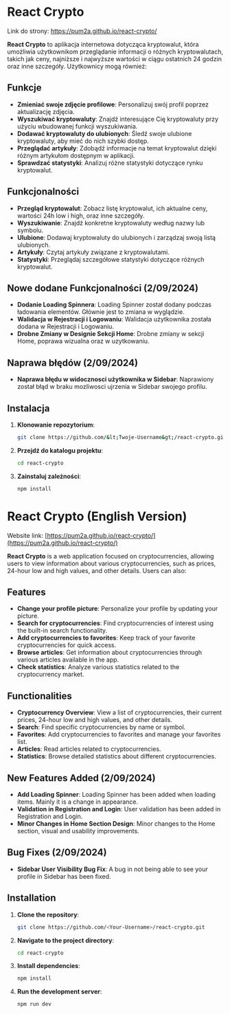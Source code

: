 # React Crypto

Link do strony: https://pum2a.github.io/react-crypto/

**React Crypto** to aplikacja internetowa dotycząca kryptowalut, która umożliwia użytkownikom przeglądanie informacji o różnych kryptowalutach, takich jak ceny, najniższe i najwyższe wartości w ciągu ostatnich 24 godzin oraz inne szczegóły. Użytkownicy mogą również:

## Funkcje

- **Zmieniać swoje zdjęcie profilowe**: Personalizuj swój profil poprzez aktualizację zdjęcia.
- **Wyszukiwać kryptowaluty**: Znajdź interesujące Cię kryptowaluty przy użyciu wbudowanej funkcji wyszukiwania.
- **Dodawać kryptowaluty do ulubionych**: Śledź swoje ulubione kryptowaluty, aby mieć do nich szybki dostęp.
- **Przeglądać artykuły**: Zdobądź informacje na temat kryptowalut dzięki różnym artykułom dostępnym w aplikacji.
- **Sprawdzać statystyki**: Analizuj różne statystyki dotyczące rynku kryptowalut.

## Funkcjonalności

- **Przegląd kryptowalut**: Zobacz listę kryptowalut, ich aktualne ceny, wartości 24h low i high, oraz inne szczegóły.
- **Wyszukiwanie**: Znajdź konkretne kryptowaluty według nazwy lub symbolu.
- **Ulubione**: Dodawaj kryptowaluty do ulubionych i zarządzaj swoją listą ulubionych.
- **Artykuły**: Czytaj artykuły związane z kryptowalutami.
- **Statystyki**: Przeglądaj szczegółowe statystyki dotyczące różnych kryptowalut.

## Nowe dodane Funkcjonalności (2/09/2024)

- **Dodanie Loading Spinnera**: Loading Spinner został dodany podczas ładowania elementów. Głównie jest to zmiana w wyglądzie.
- **Walidacja w Rejestracji i Logowaniu**: Walidacja użytkownika została dodana w Rejestracji i Logowaniu.
- **Drobne Zmiany w Designie Sekcji Home**: Drobne zmiany w sekcji Home, poprawa wizualna oraz w uzytkowaniu.

## Naprawa błędów (2/09/2024)

- **Naprawa błędu w widocznosci użytkownika w Sidebar**: Naprawiony został błąd w braku mozliwosci ujrzenia w Sidebar swojego profilu.

## Instalacja

1. **Klonowanie repozytorium**:

   ```bash
   git clone https://github.com/&lt;Twoje-Username&gt;/react-crypto.git
   ```

2. **Przejdź do katalogu projektu**:

   ```bash
   cd react-crypto
   ```

3. **Zainstaluj zależności**:
   ```bash
   npm install
   ```

# React Crypto (English Version)

Website link: [https://pum2a.github.io/react-crypto/](https://pum2a.github.io/react-crypto/)

**React Crypto** is a web application focused on cryptocurrencies, allowing users to view information about various cryptocurrencies, such as prices, 24-hour low and high values, and other details. Users can also:

## Features

- **Change your profile picture**: Personalize your profile by updating your picture.
- **Search for cryptocurrencies**: Find cryptocurrencies of interest using the built-in search functionality.
- **Add cryptocurrencies to favorites**: Keep track of your favorite cryptocurrencies for quick access.
- **Browse articles**: Get information about cryptocurrencies through various articles available in the app.
- **Check statistics**: Analyze various statistics related to the cryptocurrency market.

## Functionalities

- **Cryptocurrency Overview**: View a list of cryptocurrencies, their current prices, 24-hour low and high values, and other details.
- **Search**: Find specific cryptocurrencies by name or symbol.
- **Favorites**: Add cryptocurrencies to favorites and manage your favorites list.
- **Articles**: Read articles related to cryptocurrencies.
- **Statistics**: Browse detailed statistics about different cryptocurrencies.

## New Features Added (2/09/2024)

- **Add Loading Spinner**: Loading Spinner has been added when loading items. Mainly it is a change in appearance.
- **Validation in Registration and Login**: User validation has been added in Registration and Login.
- **Minor Changes in Home Section Design**: Minor changes to the Home section, visual and usability improvements.

## Bug Fixes (2/09/2024)

- **Sidebar User Visibility Bug Fix**: A bug in not being able to see your profile in Sidebar has been fixed.

## Installation

1. **Clone the repository**:

   ```bash
   git clone https://github.com/<Your-Username>/react-crypto.git
   ```

2. **Navigate to the project directory**:

   ```bash
   cd react-crypto
   ```

3. **Install dependencies**:

   ```bash
   npm install
   ```

4. **Run the development server**:
   ```bash
   npm run dev
   ```
